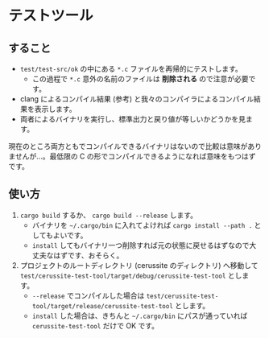 # テストツール

## すること

* `test/test-src/ok` の中にある `*.c` ファイルを再帰的にテストします。
    * この過程で `*.c` 意外の名前のファイルは **削除される** ので注意が必要です。
* clang によるコンパイル結果 (参考) と我々のコンパイラによるコンパイル結果を表示します。
* 両者によるバイナリを実行し、標準出力と戻り値が等しいかどうかを見ます。

現在のところ両方ともでコンパイルできるバイナリはないので比較は意味がありませんが...。最低限の C の形でコンパイルできるようになれば意味をもつはずです。

## 使い方

1. `cargo build` するか、 `cargo build --release` します。
    * バイナリを `~/.cargo/bin` に入れてよければ `cargo install --path .` としてもよいです。
    * `install` してもバイナリ一つ削除すれば元の状態に戻せるはずなので大丈夫なはずです、おそらく。
2. プロジェクトのルートディレクトリ (cerussite のディレクトリ) へ移動して `test/cerussite-test-tool/target/debug/cerussite-test-tool` とします。
    * `--release` でコンパイルした場合は `test/cerussite-test-tool/target/release/cerussite-test-tool` とします。
    * `install` した場合は、きちんと `~/.cargo/bin` にパスが通っていれば `cerussite-test-tool` だけで OK です。
